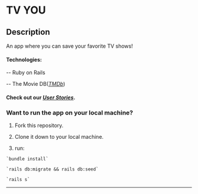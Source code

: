 # TV YOU

## Description

An app where you can save your favorite TV shows!

#### Technologies:

-- Ruby on Rails

-- The Movie DB(_[TMDb](https://www.themoviedb.org/)_)

#### Check out our _[User Stories](https://github.com/Lexscher/tv-you/blob/master/userstories.md)_.

### Want to run the app on your local machine?

1. Fork this repository.

2. Clone it down to your local machine.

3. run:

```
`bundle install`

`rails db:migrate && rails db:seed`

`rails s`
```

---
